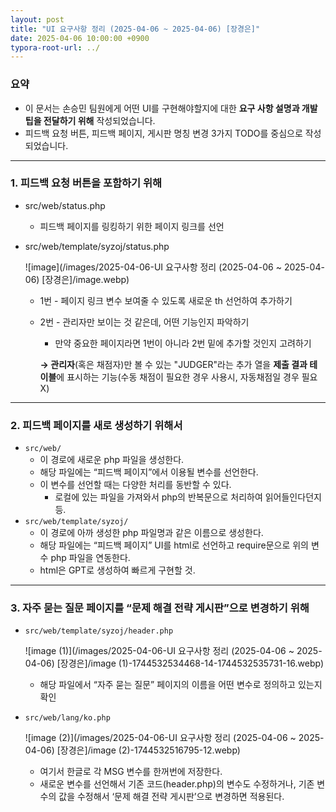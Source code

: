 ```yaml
---
layout: post
title: "UI 요구사항 정리 (2025-04-06 ~ 2025-04-06) [장경은]"
date: 2025-04-06 10:00:00 +0900
typora-root-url: ../
---
```


### 요약

- 이 문서는 손승민 팀원에게 어떤 UI를 구현해야할지에 대한 **요구 사항 설명과 개발 팁을 전달하기 위해** 작성되었습니다.
- 피드백 요청 버튼, 피드백 페이지, 게시판 명칭 변경 3가지 TODO를 중심으로 작성되었습니다.

---

### **1. 피드백 요청 버튼을 포함하기 위해**

- src/web/status.php

  - 피드백 페이지를 링킹하기 위한 페이지 링크를 선언

- src/web/template/syzoj/status.php

  ![image](/images/2025-04-06-UI 요구사항 정리 (2025-04-06 ~ 2025-04-06) [장경은]/image.webp)

  - 1번 - 페이지 링크 변수 보여줄 수 있도록 새로운 th 선언하여 추가하기

  - 2번 - 관리자만 보이는 것 같은데, 어떤 기능인지 파악하기

    - 만약 중요한 페이지라면 1번이 아니라 2번 밑에 추가할 것인지 고려하기

    **→ 관리자**(혹은 채점자)만 볼 수 있는 "JUDGER"라는 추가 열을 **제출 결과 테이블**에 표시하는 기능(수동 채점이 필요한 경우 사용시, 자동채점일 경우 필요 X)

---

### **2. 피드백 페이지를 새로 생성하기 위해서**

- `src/web/`
  - 이 경로에 새로운 php 파일을 생성한다.
  - 해당 파일에는 “피드백 페이지”에서 이용될 변수를 선언한다.
  - 이 변수를 선언할 때는 다양한 처리를 동반할 수 있다.
    - 로컬에 있는 파일을 가져와서 php의 반복문으로 처리하여 읽어들인다던지 등.
- `src/web/template/syzoj/`
  - 이 경로에 아까 생성한 php 파일명과 같은 이름으로 생성한다.
  - 해당 파일에는 “피드백 페이지” UI를 html로 선언하고 require문으로 위의 변수 php 파일을 연동한다.
  - html은 GPT로 생성하여 빠르게 구현할 것.

---

### 3. 자주 묻는 질문 페이지를 “문제 해결 전략 게시판”으로 변경하기 위해

- `src/web/template/syzoj/header.php`

  ![image (1)](/images/2025-04-06-UI 요구사항 정리 (2025-04-06 ~ 2025-04-06) [장경은]/image (1)-1744532534468-14-1744532535731-16.webp)

  - 해당 파일에서 “자주 묻는 질문” 페이지의 이름을 어떤 변수로 정의하고 있는지 확인

- `src/web/lang/ko.php`

  ![image (2)](/images/2025-04-06-UI 요구사항 정리 (2025-04-06 ~ 2025-04-06) [장경은]/image (2)-1744532516795-12.webp)

  - 여기서 한글로 각 MSG 변수를 한꺼번에 저장한다.
  - 새로운 변수를 선언해서 기존 코드(header.php)의 변수도 수정하거나, 기존 변수의 값을 수정해서 ‘문제 해결 전략 게시판’으로 변경하면 적용된다.